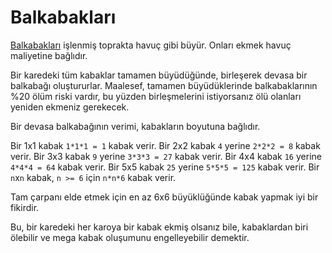 # Balkabakları
[Balkabakları](objects/pumpkin) işlenmiş toprakta havuç gibi büyür. Onları ekmek havuç maliyetine bağlıdır.

Bir karedeki tüm kabaklar tamamen büyüdüğünde, birleşerek devasa bir balkabağı oluştururlar. Maalesef, tamamen büyüdüklerinde balkabaklarının %20 ölüm riski vardır, bu yüzden birleşmelerini istiyorsanız ölü olanları yeniden ekmeniz gerekecek.

Bir devasa balkabağının verimi, kabakların boyutuna bağlıdır.

Bir 1x1 kabak `1*1*1 = 1` kabak verir.
Bir 2x2 kabak `4` yerine `2*2*2 = 8` kabak verir.
Bir 3x3 kabak `9` yerine `3*3*3 = 27` kabak verir.
Bir 4x4 kabak `16` yerine `4*4*4 = 64` kabak verir.
Bir 5x5 kabak `25` yerine `5*5*5 = 125` kabak verir.
Bir `n`x`n` kabak, `n >= 6` için `n*n*6` kabak verir.

Tam çarpanı elde etmek için en az 6x6 büyüklüğünde kabak yapmak iyi bir fikirdir.

Bu, bir karedeki her karoya bir kabak ekmiş olsanız bile, kabaklardan biri ölebilir ve mega kabak oluşumunu engelleyebilir demektir.